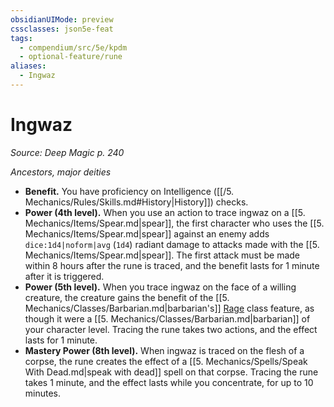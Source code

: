 ```yaml
---
obsidianUIMode: preview
cssclasses: json5e-feat
tags:
  - compendium/src/5e/kpdm
  - optional-feature/rune
aliases:
  - Ingwaz
---
```

# Ingwaz
*Source: Deep Magic p. 240*  

*Ancestors, major deities*

- **Benefit.** You have proficiency on Intelligence ([[/5. Mechanics/Rules/Skills.md#History\|History]]) checks.  
- **Power (4th level).** When you use an action to trace ingwaz on a [[5. Mechanics/Items/Spear.md\|spear]], the first character who uses the [[5. Mechanics/Items/Spear.md\|spear]] against an enemy adds `dice:1d4|noform|avg` (`1d4`) radiant damage to attacks made with the [[5. Mechanics/Items/Spear.md\|spear]]. The first attack must be made within 8 hours after the rune is traced, and the benefit lasts for 1 minute after it is triggered.  
- **Power (5th level).** When you trace ingwaz on the face of a willing creature, the creature gains the benefit of the [[5. Mechanics/Classes/Barbarian.md\|barbarian's]] [Rage](compendium/classes/barbarian.md#Rage%20(Level%201)) class feature, as though it were a [[5. Mechanics/Classes/Barbarian.md\|barbarian]] of your character level. Tracing the rune takes two actions, and the effect lasts for 1 minute.  
- **Mastery Power (8th level).** When ingwaz is traced on the flesh of a corpse, the rune creates the effect of a [[5. Mechanics/Spells/Speak With Dead.md\|speak with dead]] spell on that corpse. Tracing the rune takes 1 minute, and the effect lasts while you concentrate, for up to 10 minutes.
